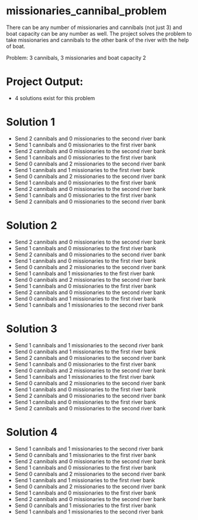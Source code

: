 # missionaries_cannibal_problem
There can be any number of missionaries and cannibals (not just 3) and boat capacity can be any number as well. The project solves the problem to take missionaries and cannibals to the other bank of the river with the help of boat.


Problem: 3 cannibals, 3 missionaries and boat capacity 2

# Project Output:
- 4 solutions exist for this problem 
# Solution 1
- Send 2 cannibals and 0 missionaries to the second river bank
- Send 1 cannibals and 0 missionaries to the first river bank
- Send 2 cannibals and 0 missionaries to the second river bank
- Send 1 cannibals and 0 missionaries to the first river bank
- Send 0 cannibals and 2 missionaries to the second river bank
- Send 1 cannibals and 1 missionaries to the first river bank
- Send 0 cannibals and 2 missionaries to the second river bank
- Send 1 cannibals and 0 missionaries to the first river bank
- Send 2 cannibals and 0 missionaries to the second river bank
- Send 1 cannibals and 0 missionaries to the first river bank
- Send 2 cannibals and 0 missionaries to the second river bank

# Solution 2
- Send 2 cannibals and 0 missionaries to the second river bank
- Send 1 cannibals and 0 missionaries to the first river bank
- Send 2 cannibals and 0 missionaries to the second river bank
- Send 1 cannibals and 0 missionaries to the first river bank
- Send 0 cannibals and 2 missionaries to the second river bank
- Send 1 cannibals and 1 missionaries to the first river bank
- Send 0 cannibals and 2 missionaries to the second river bank
- Send 1 cannibals and 0 missionaries to the first river bank
- Send 2 cannibals and 0 missionaries to the second river bank
- Send 0 cannibals and 1 missionaries to the first river bank
- Send 1 cannibals and 1 missionaries to the second river bank

# Solution 3
- Send 1 cannibals and 1 missionaries to the second river bank
- Send 0 cannibals and 1 missionaries to the first river bank
- Send 2 cannibals and 0 missionaries to the second river bank
- Send 1 cannibals and 0 missionaries to the first river bank
- Send 0 cannibals and 2 missionaries to the second river bank
- Send 1 cannibals and 1 missionaries to the first river bank
- Send 0 cannibals and 2 missionaries to the second river bank
- Send 1 cannibals and 0 missionaries to the first river bank
- Send 2 cannibals and 0 missionaries to the second river bank
- Send 1 cannibals and 0 missionaries to the first river bank
- Send 2 cannibals and 0 missionaries to the second river bank

# Solution 4
- Send 1 cannibals and 1 missionaries to the second river bank
- Send 0 cannibals and 1 missionaries to the first river bank
- Send 2 cannibals and 0 missionaries to the second river bank
- Send 1 cannibals and 0 missionaries to the first river bank
- Send 0 cannibals and 2 missionaries to the second river bank
- Send 1 cannibals and 1 missionaries to the first river bank
- Send 0 cannibals and 2 missionaries to the second river bank
- Send 1 cannibals and 0 missionaries to the first river bank
- Send 2 cannibals and 0 missionaries to the second river bank
- Send 0 cannibals and 1 missionaries to the first river bank
- Send 1 cannibals and 1 missionaries to the second river bank

